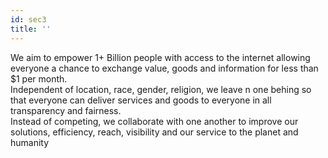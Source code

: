 ```yaml
---
id: sec3
title: ''
---
```


We aim to empower 1+ Billion people with access to the internet allowing everyone a chance to exchange value, goods and information for less than $1 per month. 
<br>
Independent of location, race, gender, religion, we leave n one behing so that everyone can deliver services and goods to everyone in all transparency and fairness. 
<br>
Instead of competing, we collaborate with one another to improve our solutions, efficiency, reach, visibility and our service to the planet and humanity
